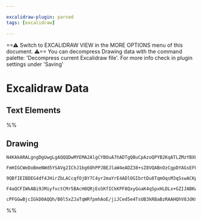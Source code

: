 ```yaml
---

excalidraw-plugin: parsed
tags: [excalidraw]

---
```

==⚠  Switch to EXCALIDRAW VIEW in the MORE OPTIONS menu of this document. ⚠== You can decompress Drawing data with the command palette: 'Decompress current Excalidraw file'. For more info check in plugin settings under 'Saving'


# Excalidraw Data
## Text Elements
%%
## Drawing
```compressed-json
N4KAkARALgngDgUwgLgAQQQDwMYEMA2AlgCYBOuA7hADTgQBuCpAzoQPYB2KqATLZMzYBXUtiRoIACyhQ4zZAHoFAc0JRJQgEYA6bGwC2CgF7N6hbEcK4OCtptbErHALRY8RMpWdx8Q1TdIEfARcZgRmBShcZQUebTiAdho6IIR9BA4oZm4AbXAwUDAiiBJuCAAZBLZiAC0AcQTSAAk4JoAVAEYAYWxmHw4KJH5i2EQywOwojmVg5KLITG5nAA4A

FmHIGCWeDoBmeNWd5YSAVg2IChJ1bg6OhPPJBEJlaW4eADZ38+sZ8VQABnOzCgpDYAGsEF02Pg2KQygBiDoIJFIubFTS4bBg5SgoQcYhQmFwiQg6x9XCBTJoyAAM0I+HwAGVYLMJIIPNSIMDQRCAOpXSRvIEg8EIZkwVnodmlc64l4ccLZNAdc5sOCYtRbZX/QH5SA44RwACSxCVqByAF1zjTyOkTdwOEIGedCPisGVcP9Obj8QrmGbCvNoPA/rs

9QBfIEIBDEG4df4JHirZbLACcqfOjBY7C4yr2maYrE4ADlOGIbrtDu8TqmOqsM3qSswACKpKAx7g0ghhc6aYT4gCiwXSmTNjudjaEcGIuHbseViZOOpOJw6qZTDaDRA4YIdTvw5xhWI7aC7+DC+XD4CtdFwcDgzNnf0D0Ee6TKRBeUDRDEICAoABCmLYj6BLQrCCI0lB0E/tgIiUlARrtvozI8pC4HEugiLIjhsHwRkiHIUBWIGniYFEmUpIcOSC

F4aQCFIWkABi9JMiyfxctCMr5BAcH0QRjEoSKfICkKPF8QxyGoaK4qSpxHLDLx+GZIJABKwjyoqNyKRJAnIQA8uq2CajcOo6cphHMZwUBMbg+j0lqqAquJFmCUx1mMoQRh/DwurFLpKnIW0WBQAAgp+uboMENLfuZ/GBWkj6kGF9FsBQjy4POqDjgeLnxZZ+gDvioWpelIRZRAFKglQinMNgoIMgAGtwuwnPcPF1Q1+AAJrcKsCTvNopwJMsHQ8G

cPFGGwBjcIGkD0AQQh/B0l5xZJaTqWRfpmhAoE/jiJCed5e4TsUB3kRBaBzRAAHQhV8JdKmj2PUxTGcqpCDKE6FIIgOzZ/X9r0QKteUIdJEKGVAOZjvuilwIEZjCMwdSkIdXl/Dlik2nZCAfW6qPTLNjYZLgmjBFlIJLec2BEHA3CUwg5wcDj9OkFTjbCFA25/AzIPFHYABWCCTMwjLM3AACy1QIEVpPk6zS3gJGdB0sEAZXuGQA
```
%%